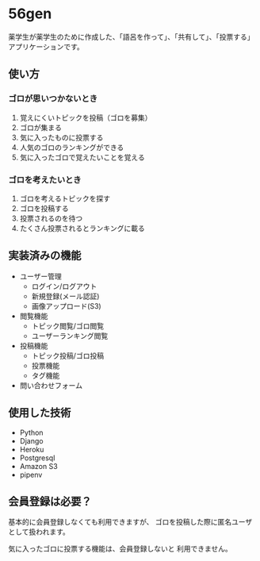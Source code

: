 # 56gen

薬学生が薬学生のために作成した、「語呂を作って」、「共有して」、「投票する」アプリケーションです。

## 使い方

### ゴロが思いつかないとき

1. 覚えにくいトピックを投稿（ゴロを募集）
2. ゴロが集まる
3. 気に入ったものに投票する
4. 人気のゴロのランキングができる
5. 気に入ったゴロで覚えたいことを覚える

### ゴロを考えたいとき

1. ゴロを考えるトピックを探す
2. ゴロを投稿する
3. 投票されるのを待つ
4. たくさん投票されるとランキングに載る

## 実装済みの機能

* ユーザー管理
  * ログイン/ログアウト
  * 新規登録(メール認証)
  * 画像アップロード(S3) 
* 閲覧機能
  * トピック閲覧/ゴロ閲覧
  * ユーザーランキング閲覧
* 投稿機能
  * トピック投稿/ゴロ投稿
  * 投票機能
  * タグ機能
* 問い合わせフォーム


## 使用した技術

* Python
* Django
* Heroku
* Postgresql
* Amazon S3
* pipenv

## 会員登録は必要？

基本的に会員登録しなくても利用できますが、
ゴロを投稿した際に匿名ユーザとして扱われます。

気に入ったゴロに投票する機能は、会員登録しないと
利用できません。

